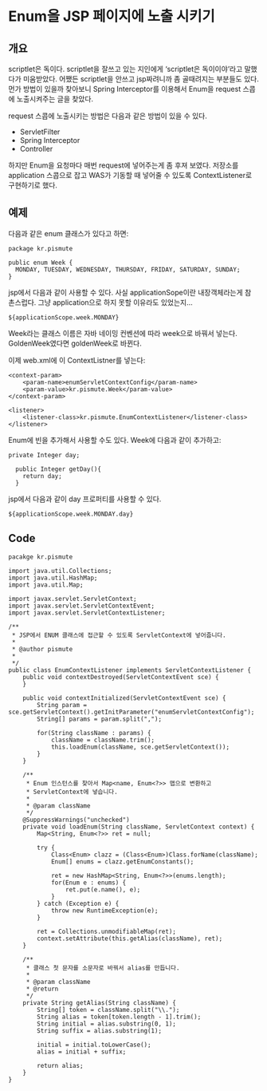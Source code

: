 # Enum을 JSP 페이지에 노출 시키기

## 개요

scriptlet은 독이다. scriptlet을 잘쓰고 있는 지인에게 ‘scriptlet은 독이이야’라고 말했다가 미움받았다. 어쨌든 scriptlet을 안쓰고 jsp짜려니까 좀 골때려지는 부분들도 있다. 먼가 방법이 있을까 찾아보니 Spring Interceptor를 이용해서 Enum을 request 스콥에 노출시켜주는 글을 찾았다.

request 스콥에 노출시키는 방법은 다음과 같은 방법이 있을 수 있다.

 * ServletFilter
 * Spring Interceptor
 * Controller

하지만 Enum을 요청마다 매번 request에 넣어주는게 좀 후져 보였다. 저장소를 application 스콥으로 잡고 WAS가 기동할 때 넣어줄 수 있도록 ContextListener로 구현하기로 했다.

## 예제

다음과 같은 enum 클래스가 있다고 하면:

    package kr.pismute

    public enum Week {
      MONDAY, TUESDAY, WEDNESDAY, THURSDAY, FRIDAY, SATURDAY, SUNDAY;
    }

jsp에서 다음과 같이 사용할 수 있다. 사실 applicationSope이란 내장객체라는게 참 촌스럽다. 그냥 application으로 하지 못할 이유라도 있었는지…

    ${applicationScope.week.MONDAY}

Week라는 클래스 이름은 자바 네이밍 컨벤션에 따라 week으로 바꿔서 넣는다. GoldenWeek였다면 goldenWeek로 바뀐다.

이제 web.xml에 이 ContextListner를 넣는다:

    <context-param>
        <param-name>enumServletContextConfig</param-name>
        <param-value>kr.pismute.Week</param-value>
    </context-param>

    <listener>
        <listener-class>kr.pismute.EnumContextListener</listener-class>
    </listener>

Enum에 빈을 추가해서 사용할 수도 있다. Week에 다음과 같이 추가하고:

    private Integer day;

      public Integer getDay(){
        return day;
      }

jsp에서 다음과 같이 day 프로퍼티를 사용할 수 있다.

    ${applicationScope.week.MONDAY.day}

## Code

    pacakge kr.pismute

    import java.util.Collections;
    import java.util.HashMap;
    import java.util.Map;

    import javax.servlet.ServletContext;
    import javax.servlet.ServletContextEvent;
    import javax.servlet.ServletContextListener;

    /**
     * JSP에서 ENUM 클래스에 접근할 수 있도록 ServletContext에 넣어줍니다.
     *
     * @author pismute
     *
     */
    public class EnumContextListener implements ServletContextListener {
        public void contextDestroyed(ServletContextEvent sce) {
        }

        public void contextInitialized(ServletContextEvent sce) {
            String param = sce.getServletContext().getInitParameter("enumServletContextConfig");
            String[] params = param.split(",");

            for(String className : params) {
                className = className.trim();
                this.loadEnum(className, sce.getServletContext());
            }
        }

        /**
         * Enum 인스턴스를 찾아서 Map<name, Enum<?>> 맵으로 변환하고
         * ServletContext에 넣습니다.
         *
         * @param className
         */
        @SuppressWarnings("unchecked")
        private void loadEnum(String className, ServletContext context) {
            Map<String, Enum<?>> ret = null;

            try {
                Class<Enum> clazz = (Class<Enum>)Class.forName(className);
                Enum[] enums = clazz.getEnumConstants();

                ret = new HashMap<String, Enum<?>>(enums.length);
                for(Enum e : enums) {
                    ret.put(e.name(), e);
                }
            } catch (Exception e) {
                throw new RuntimeException(e);
            }

            ret = Collections.unmodifiableMap(ret);
            context.setAttribute(this.getAlias(className), ret);
        }

        /**
         * 클래스 첫 문자를 소문자로 바꿔서 alias를 만듭니다.
         *
         * @param className
         * @return
         */
        private String getAlias(String className) {
            String[] token = className.split("\\.");
            String alias = token[token.length - 1].trim();
            String initial = alias.substring(0, 1);
            String suffix = alias.substring(1);

            initial = initial.toLowerCase();
            alias = initial + suffix;

            return alias;
        }
    }
